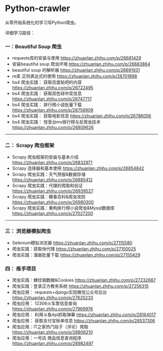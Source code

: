 # Python-crawler

从零开始系统化的学习写Python爬虫。   

详细学习路径：
### 一：Beautiful Soup 爬虫

* requests库的安装与使用 https://zhuanlan.zhihu.com/p/26681429
* 安装beautiful soup 爬虫环境 https://zhuanlan.zhihu.com/p/26683864
* beautiful soup 的解析器 https://zhuanlan.zhihu.com/p/26691931
* re库 正则表达式的使用 https://zhuanlan.zhihu.com/p/26701898
* bs4 爬虫实践： 获取百度贴吧的内容 https://zhuanlan.zhihu.com/p/26722495
* bs4 爬虫实践： 获取双色球中奖信息 https://zhuanlan.zhihu.com/p/26747717
* bs4 爬虫实践： 排行榜小说批量下载 https://zhuanlan.zhihu.com/p/26756909
* bs4 爬虫实践： 获取电影信息 https://zhuanlan.zhihu.com/p/26786056
* bs4 爬虫实践： 悦音台mv排行榜与反爬虫技术 https://zhuanlan.zhihu.com/p/26809626
------
### 二： Scrapy 爬虫框架

* Scrapy 爬虫框架的安装与基本介绍 https://zhuanlan.zhihu.com/p/26832971
* Scrapy 选择器和基本使用 https://zhuanlan.zhihu.com/p/26854842
* Scrapy 爬虫实践：天气预报&数据存储 https://zhuanlan.zhihu.com/p/26885412
* Scrapy 爬虫实践：代理的爬取和验证 https://zhuanlan.zhihu.com/p/26939527
* Scrapy 爬虫实践：糗事百科&爬虫攻防 https://zhuanlan.zhihu.com/p/26980300
* Scrapy 爬虫实践：重构排行榜小说爬虫&Mysql数据库 https://zhuanlan.zhihu.com/p/27027200
------
### 三： 浏览器模拟爬虫

* Selenium模拟浏览器 https://zhuanlan.zhihu.com/p/27115580
* 爬虫实践：获取快代理 https://zhuanlan.zhihu.com/p/27150025
* 爬虫实践：漫画批量下载 https://zhuanlan.zhihu.com/p/27155429

### 四： 练手项目

* 爬虫实践：螺纹钢数据&Cookies https://zhuanlan.zhihu.com/p/27232687
* 爬虫实践：登录正方教务系统 https://zhuanlan.zhihu.com/p/27256315
* 爬虫应用： requests+django实现微信公众号后台 https://zhuanlan.zhihu.com/p/27625233
* 爬虫应用： 12306火车票信息查询 https://zhuanlan.zhihu.com/p/27969976
* 爬虫应用： 利用斗鱼Api抓取弹幕 https://zhuanlan.zhihu.com/p/28164017
* 爬虫应用： 获取支付宝账单信息 https://zhuanlan.zhihu.com/p/28537306
* 爬虫应用：IT之家热门段子（评论）爬取 https://zhuanlan.zhihu.com/p/28806210
* 爬虫应用：一号店 商品信息查询程序 https://zhuanlan.zhihu.com/p/28982497
